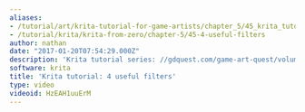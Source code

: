 ```yaml
---
aliases:
- /tutorial/art/krita-tutorial-for-game-artists/chapter_5/45_krita_tutorial_4_useful_filters
- /tutorial/krita/krita-from-zero/chapter-5/45-4-useful-filters
author: nathan
date: "2017-01-20T07:54:29.000Z"
description: 'Krita tutorial series: //gdquest.com/game-art-quest/volume-1/course-public/'
software: krita
title: 'Krita tutorial: 4 useful filters'
type: video
videoid: HzEAH1uuErM
---
```

